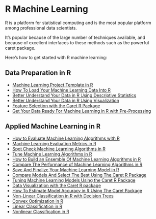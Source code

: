# R Machine Learning

R is a platform for statistical computing and is the most popular platform among professional data scientists.

It’s popular because of the large number of techniques available, and because of excellent interfaces to these methods such as the powerful caret package.

Here’s how to get started with R machine learning:

## Data Preparation in R
* [Machine Learning Project Template in R](https://github.com/khanhnamle1994/applied-machine-learning/blob/master/Machine-Learning-R/ml_project_template_in_R.Rmd)
* [How To Load Your Machine Learning Data Into R](https://github.com/khanhnamle1994/applied-machine-learning/blob/master/Machine-Learning-R/load_ml_data_into_r.Rmd)
* [Better Understand Your Data in R Using Descriptive Statistics](https://github.com/khanhnamle1994/applied-machine-learning/blob/master/Machine-Learning-R/understand_data_in_R_descriptive_statistics.Rmd)
* [Better Understand Your Data in R Using Visualization](https://github.com/khanhnamle1994/applied-machine-learning/blob/master/Machine-Learning-R/understand_data_in_R_visualization.Rmd)
* [Feature Selection with the Caret R Package](https://github.com/khanhnamle1994/applied-machine-learning/blob/master/Machine-Learning-R/feature_selection_with_caret_r_package.Rmd)
* [Get Your Data Ready For Machine Learning in R with Pre-Processing](https://github.com/khanhnamle1994/applied-machine-learning/blob/master/Machine-Learning-R/get_data_ready_for_ml_in_R_pre_processing.Rmd)

## Applied Machine Learning in R
* [How to Evaluate Machine Learning Algorithms with R](https://github.com/khanhnamle1994/applied-machine-learning/blob/master/Machine-Learning-R/evaluate_ml_algorithms_with_R.Rmd)
* [Machine Learning Evaluation Metrics in R](https://github.com/khanhnamle1994/applied-machine-learning/blob/master/Machine-Learning-R/ml_evaluation_metrics.Rmd)
* [Spot Check Machine Learning Algorithms in R](https://github.com/khanhnamle1994/applied-machine-learning/blob/master/Machine-Learning-R/spot_check_ml_algorithms_in_R.Rmd)
* [Tune Machine Learning Algorithms in R](https://github.com/khanhnamle1994/applied-machine-learning/blob/master/Machine-Learning-R/tune_ml_algorithms_in_R.Rmd)
* [How to Build an Ensemble Of Machine Learning Algorithms in R](https://github.com/khanhnamle1994/applied-machine-learning/blob/master/Machine-Learning-R/build_an_ensemble_of_ml_algorithms_in_R.Rmd)
* [Compare The Performance of Machine Learning Algorithms in R](https://github.com/khanhnamle1994/applied-machine-learning/blob/master/Machine-Learning-R/compare_performance_ml_algorithms_in_R.Rmd)
* [Save And Finalize Your Machine Learning Model in R](https://github.com/khanhnamle1994/applied-machine-learning/blob/master/Machine-Learning-R/save_and_finalize_ml_model_in_R.Rmd)
* [Compare Models And Select The Best Using The Caret R Package](https://github.com/khanhnamle1994/applied-machine-learning/blob/master/Machine-Learning-R/compare_models_and_select_the_best_using_the_Caret_R_package.Rmd)
* [Tuning Machine Learning Models Using the Caret R Package](https://github.com/khanhnamle1994/applied-machine-learning/blob/master/Machine-Learning-R/tuning_ml_models_using_the_Caret_R_package.Rmd)
* [Data Visualization with the Caret R package](https://github.com/khanhnamle1994/applied-machine-learning/blob/master/Machine-Learning-R/data_visualization_with_the_Caret_R_package.Rmd)
* [How To Estimate Model Accuracy in R Using The Caret Package](https://github.com/khanhnamle1994/applied-machine-learning/blob/master/Machine-Learning-R/how_to_estimate_model_accuracy_in_R_using_Caret_package.Rmd)
* [Non-Linear Classification in R with Decision Trees](https://github.com/khanhnamle1994/applied-machine-learning/blob/master/Machine-Learning-R/non_linear_classification_in_R_with_decision_trees.Rmd)
* [Convex Optimization in R](https://github.com/khanhnamle1994/applied-machine-learning/blob/master/Machine-Learning-R/convex_optimization_in_R.Rmd)
* [Linear Classification in R](https://github.com/khanhnamle1994/applied-machine-learning/blob/master/Machine-Learning-R/linear_classification_in_R.Rmd)
* [Nonlinear Classification in R](https://github.com/khanhnamle1994/applied-machine-learning/blob/master/Machine-Learning-R/non_linear_classification_in_R.Rmd)
